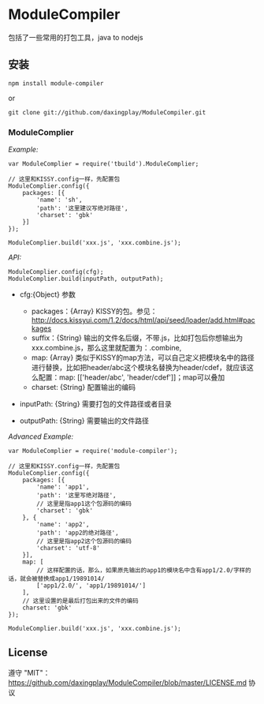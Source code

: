 # ModuleCompiler

包括了一些常用的打包工具，java to nodejs

## 安装
    npm install module-compiler

or

    git clone git://github.com/daxingplay/ModuleCompiler.git


### ModuleComplier

*Example:*

    var ModuleComplier = require('tbuild').ModuleComplier;

    // 这里和KISSY.config一样，先配置包
    ModuleComplier.config({
        packages: [{
            'name': 'sh',
            'path': '这里建议写绝对路径',
            'charset': 'gbk'
        }]
    });

    ModuleComplier.build('xxx.js', 'xxx.combine.js');

*API:*

    ModuleComplier.config(cfg);
    ModuleComplier.build(inputPath, outputPath);

* cfg:{Object} 参数

    * packages：{Array} KISSY的包。参见：http://docs.kissyui.com/1.2/docs/html/api/seed/loader/add.html#packages
    * suffix：{String} 输出的文件名后缀，不带.js，比如打包后你想输出为xxx.combine.js，那么这里就配置为：.combine,
    * map: {Array} 类似于KISSY的map方法，可以自己定义把模块名中的路径进行替换，比如把header/abc这个模块名替换为header/cdef，就应该这么配置：map: [['header/abc', 'header/cdef']]；map可以叠加
    * charset: {String} 配置输出的编码

* inputPath: {String} 需要打包的文件路径或者目录
* outputPath: {String} 需要输出的文件路径

*Advanced Example:*

    var ModuleComplier = require('module-compiler');

    // 这里和KISSY.config一样，先配置包
    ModuleComplier.config({
        packages: [{
            'name': 'app1',
            'path': '这里写绝对路径',
            // 这里是指app1这个包源码的编码
            'charset': 'gbk'
        }, {
            'name': 'app2',
            'path': 'app2的绝对路径',
            // 这里是指app2这个包源码的编码
            'charset': 'utf-8'
        }],
        map: [
            // 这样配置的话，那么，如果原先输出的app1的模块名中含有app1/2.0/字样的话，就会被替换成app1/19891014/
            ['app1/2.0/', 'app1/19891014/']
        ],
        // 这里设置的是最后打包出来的文件的编码
        charset: 'gbk'
    });

    ModuleComplier.build('xxx.js', 'xxx.combine.js');

## License
遵守 "MIT"：https://github.com/daxingplay/ModuleCompiler/blob/master/LICENSE.md 协议